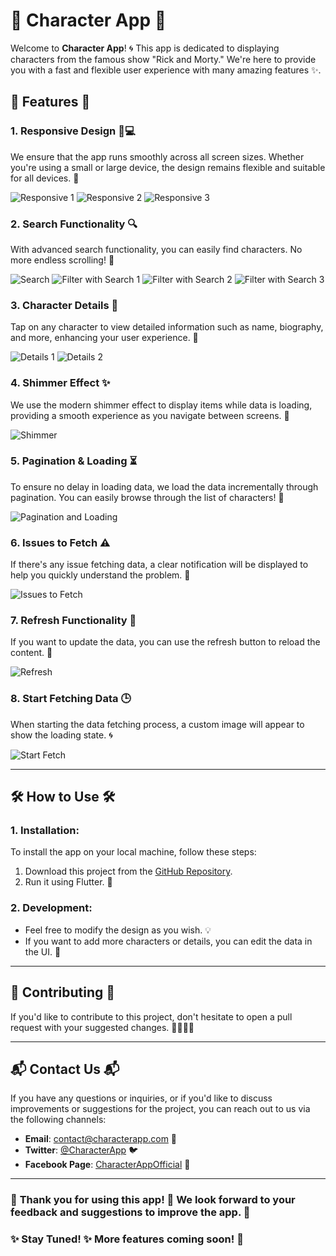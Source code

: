 # 🌟 **Character App** 🌟

Welcome to **Character App**! 🌀 This app is dedicated to displaying characters from the famous show "Rick and Morty." We're here to provide you with a fast and flexible user experience with many amazing features ✨.

## 🌈 **Features** 🌈

### 1. **Responsive Design 📱💻**
We ensure that the app runs smoothly across all screen sizes. Whether you're using a small or large device, the design remains flexible and suitable for all devices. 📐

![Responsive 1](assets/screenshot/responsive_1.png)
![Responsive 2](assets/screenshot/responsive_2.png)
![Responsive 3](assets/screenshot/responsive_3.png)

### 2. **Search Functionality 🔍**
With advanced search functionality, you can easily find characters. No more endless scrolling! 🔎

![Search](assets/images/search.png)
![Filter with Search 1](assets/screenshot/filter_with_search_1.png)
![Filter with Search 2](assets/screenshot/filter_with_search_2.png)
![Filter with Search 3](assets/screenshot/filter_with_search_3.png)

### 3. **Character Details 📜**
Tap on any character to view detailed information such as name, biography, and more, enhancing your user experience. 📖

![Details 1](assets/screenshot/details_1.png)
![Details 2](assets/screenshot/details_2.png)

### 4. **Shimmer Effect ✨**
We use the modern shimmer effect to display items while data is loading, providing a smooth experience as you navigate between screens. 🌟

![Shimmer](assets/screenshot/shimmer.png)

### 5. **Pagination & Loading ⏳**
To ensure no delay in loading data, we load the data incrementally through pagination. You can easily browse through the list of characters! 🔄

![Pagination and Loading](assets/screenshot/pagination_and_loading_image.png)

### 6. **Issues to Fetch ⚠️**
If there's any issue fetching data, a clear notification will be displayed to help you quickly understand the problem. 🚨

![Issues to Fetch](assets/screenshot/issues_to_fetch.png)

### 7. **Refresh Functionality 🔄**
If you want to update the data, you can use the refresh button to reload the content. 🔁

![Refresh](assets/screenshot/refresh.png)

### 8. **Start Fetching Data 🕒**
When starting the data fetching process, a custom image will appear to show the loading state. 🌀

![Start Fetch](assets/screenshot/start_fetch.png)

---

## 🛠️ **How to Use** 🛠️

### 1. **Installation:**
To install the app on your local machine, follow these steps:

1. Download this project from the [GitHub Repository](https://github.com/yourrepo).
2. Run it using Flutter. 🚀

### 2. **Development:**
- Feel free to modify the design as you wish. 💡
- If you want to add more characters or details, you can edit the data in the UI. 🎨

---

## 🤝 **Contributing** 🤝

If you'd like to contribute to this project, don't hesitate to open a pull request with your suggested changes. 👩‍💻👨‍💻

---

## 📬 **Contact Us** 📬

If you have any questions or inquiries, or if you'd like to discuss improvements or suggestions for the project, you can reach out to us via the following channels:

- **Email**: contact@characterapp.com 📧
- **Twitter**: [@CharacterApp](https://twitter.com/CharacterApp) 🐦
- **Facebook Page**: [CharacterAppOfficial](https://facebook.com/CharacterAppOfficial) 📘

---

### 💖 **Thank you for using this app!** 💖 We look forward to your feedback and suggestions to improve the app. 🌱

### ✨ **Stay Tuned!** ✨ More features coming soon! 📅
